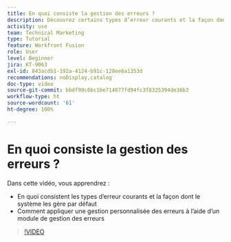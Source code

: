 ```yaml
---
title: En quoi consiste la gestion des erreurs ?
description: Découvrez certains types d’erreur courants et la façon dont le système les gère par défaut, puis comment appliquer une gestion personnalisée des erreurs dans  [!DNL Adobe Workfront Fusion].
activity: use
team: Technical Marketing
type: Tutorial
feature: Workfront Fusion
role: User
level: Beginner
jira: KT-9063
exl-id: 843acdb1-192a-4124-b91c-128ee6a1353d
recommendations: noDisplay,catalog
doc-type: video
source-git-commit: bbdf99c6bc1be714077fd94fc3f8325394de36b3
workflow-type: ht
source-wordcount: '61'
ht-degree: 100%

---
```


# En quoi consiste la gestion des erreurs ?

Dans cette vidéo, vous apprendrez :

* En quoi consistent les types d’erreur courants et la façon dont le système les gère par défaut
* Comment appliquer une gestion personnalisée des erreurs à l’aide d’un module de gestion des erreurs

>[!VIDEO](https://video.tv.adobe.com/v/335304/?quality=12&learn=on&enablevpops=1)
